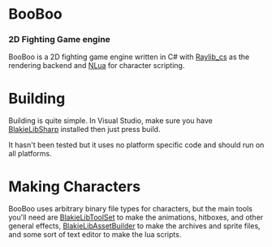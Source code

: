 # BooBoo
### 2D Fighting Game engine

BooBoo is a 2D fighting game engine written in C# with [Raylib_cs](https://github.com/ChrisDill/Raylib-cs) as the rendering backend and [NLua](https://github.com/NLua/NLua) for character scripting.

# Building

Building is quite simple. In Visual Studio, make sure you have [BlakieLibSharp](https://github.com/DamienIsPoggers/BlakieLibSharp) installed then just press build.

It hasn't been tested but it uses no platform specific code and should run on all platforms.

# Making Characters

BooBoo uses arbitrary binary file types for characters, but the main tools you'll need are [BlakieLibToolSet](https://github.com/DamienIsPoggers/BlakieLibToolSet) to make the animations, hitboxes, 
and other general effects, [BlakieLibAssetBuilder](https://github.com/DamienIsPoggers/BlakieLibAssetBuilder) to make the archives and sprite files, and some sort of text editor to make the 
lua scripts.